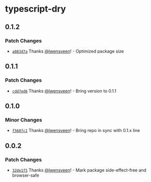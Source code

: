 # typescript-dry

## 0.1.2

### Patch Changes

- [`a883d7a`](https://github.com/lwensveen/typescript-dry/commit/a883d7a99b5f1c2c06674dae3484a23ce88bedb0) Thanks [@lwensveen](https://github.com/lwensveen)! - Optimized package size

## 0.1.1

### Patch Changes

- [`cdd7ed6`](https://github.com/lwensveen/typescript-dry/commit/cdd7ed67e514539efc6cbb74afc122b029db36bd) Thanks [@lwensveen](https://github.com/lwensveen)! - Bring version to 0.1.1

## 0.1.0

### Minor Changes

- [`f568fc1`](https://github.com/lwensveen/typescript-dry/commit/f568fc19c61e29630cac6df4cc35b2f3604e162c) Thanks [@lwensveen](https://github.com/lwensveen)! - Bring repo in sync with 0.1.x line

## 0.0.2

### Patch Changes

- [`32de1f5`](https://github.com/lwensveen/typescript-dry/commit/32de1f507264cb75c7f1ae7634271da600b05e03) Thanks [@lwensveen](https://github.com/lwensveen)! - Mark package side-effect-free and browser-safe
